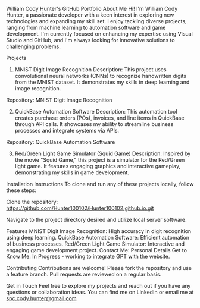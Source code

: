 William Cody Hunter's GitHub Portfolio
About Me
Hi! I'm William Cody Hunter, a passionate developer with a keen interest in exploring new technologies and expanding my skill set. I enjoy tackling diverse projects, ranging from machine learning to automation software and game development. I'm currently focused on enhancing my expertise using Visual Studio and GitHub, and I'm always looking for innovative solutions to challenging problems.

Projects
1. MNIST Digit Image Recognition
Description: This project uses convolutional neural networks (CNNs) to recognize handwritten digits from the MNIST dataset. It demonstrates my skills in deep learning and image recognition.

Repository: MNIST Digit Image Recognition

2. QuickBase Automation Software
Description: This automation tool creates purchase orders (POs), invoices, and line items in QuickBase through API calls. It showcases my ability to streamline business processes and integrate systems via APIs.

Repository: QuickBase Automation Software

3. Red/Green Light Game Simulator (Squid Game)
Description: Inspired by the movie "Squid Game," this project is a simulator for the Red/Green light game. It features engaging graphics and interactive gameplay, demonstrating my skills in game development.

Installation Instructions
To clone and run any of these projects locally, follow these steps:

Clone the repository:
https://github.com/Hunter100102/Hunter100102.github.io.git

Navigate to the project directory desired and utilize local server software. 

Features
MNIST Digit Image Recognition: High accuracy in digit recognition using deep learning.
QuickBase Automation Software: Efficient automation of business processes.
Red/Green Light Game Simulator: Interactive and engaging game development project.
Contact Me: Personal Details
Get to Know Me: In Progress - working to integrate GPT with the website. 


Contributing
Contributions are welcome! Please fork the repository and use a feature branch. Pull requests are reviewed on a regular basis.

Get in Touch
Feel free to explore my projects and reach out if you have any questions or collaboration ideas. You can find me on LinkedIn or email me at spc.cody.hunter@gmail.com

